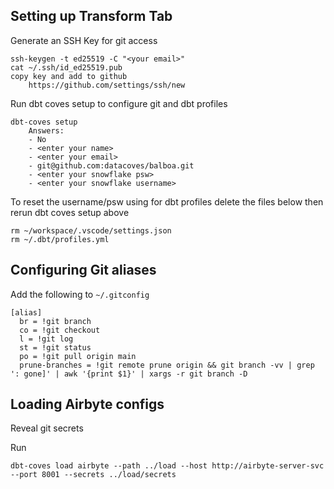 ## Setting up Transform Tab

Generate an SSH Key for git access

```
ssh-keygen -t ed25519 -C "<your email>"
cat ~/.ssh/id_ed25519.pub
copy key and add to github
    https://github.com/settings/ssh/new
```

Run dbt coves setup to configure git and dbt profiles
```
dbt-coves setup
    Answers:
    - No
    - <enter your name>
    - <enter your email>
    - git@github.com:datacoves/balboa.git
    - <enter your snowflake psw>
    - <enter your snowflake username>
```

To reset the username/psw using for dbt profiles delete the files below then rerun dbt coves setup above
```
rm ~/workspace/.vscode/settings.json 
rm ~/.dbt/profiles.yml 
```

## Configuring Git aliases

Add the following to `~/.gitconfig`

```
[alias]
  br = !git branch
  co = !git checkout
  l = !git log
  st = !git status
  po = !git pull origin main
  prune-branches = !git remote prune origin && git branch -vv | grep ': gone]' | awk '{print $1}' | xargs -r git branch -D
```

## Loading Airbyte configs
Reveal git secrets

Run
```
dbt-coves load airbyte --path ../load --host http://airbyte-server-svc --port 8001 --secrets ../load/secrets
```